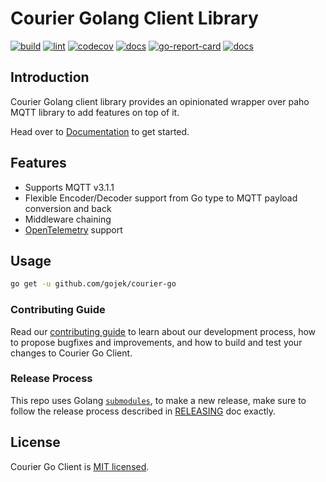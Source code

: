 # Courier Golang Client Library

[![build][build-workflow-badge]][build-workflow]
[![lint][lint-workflow-badge]][lint-workflow]
[![codecov][coverage-badge]][codecov]
[![docs][docs-badge]][pkg-dev]
[![go-report-card][report-badge]][report-card]
[![docs][docusaurus-badge]][gh-pages]

## Introduction

Courier Golang client library provides an opinionated wrapper over paho MQTT library to add features on top of it.

Head over to [Documentation][gh-pages] to get started.

## Features

- Supports MQTT v3.1.1
- Flexible Encoder/Decoder support from Go type to MQTT payload conversion and back
- Middleware chaining
- [OpenTelemetry](https://github.com/open-telemetry/opentelemetry-go) support

## Usage

```bash
go get -u github.com/gojek/courier-go
```

### Contributing Guide

Read our [contributing guide](./CONTRIBUTING.md) to learn about our development process, how to propose bugfixes and improvements, and how to build and test your changes to Courier Go Client.

### Release Process

This repo uses Golang [`submodules`](https://github.com/golang/go/wiki/Modules#faqs--multi-module-repositories), to make a new release, make sure to follow the release process described in [RELEASING](RELEASING.md) doc exactly.

## License

Courier Go Client is [MIT licensed](./LICENSE).

[build-workflow-badge]: https://github.com/gojek/courier-go/workflows/build/badge.svg
[build-workflow]: https://github.com/gojek/courier-go/actions?query=workflow%3Abuild
[lint-workflow-badge]: https://github.com/gojek/courier-go/workflows/lint/badge.svg
[lint-workflow]: https://github.com/gojek/courier-go/actions?query=workflow%3Alint
[coverage-badge]: https://codecov.io/gh/gojek/courier-go/branch/main/graph/badge.svg?token=QPLV2ZDE84
[codecov]: https://codecov.io/gh/gojek/courier-go
[docs-badge]: https://pkg.go.dev/badge/github.com/gojek/courier-go
[pkg-dev]: https://pkg.go.dev/github.com/gojek/courier-go
[report-badge]: https://goreportcard.com/badge/github.com/gojek/courier-go
[report-card]: https://goreportcard.com/report/github.com/gojek/courier-go
[docusaurus-badge]: https://img.shields.io/badge/Docs-latest-blue.svg
[gh-pages]: https://gojek.github.io/courier-go/
